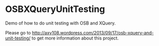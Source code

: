 OSBXQueryUnitTesting
====================
Demo of how to do unit testing with OSB and XQuery.

Please go to http://axy108.wordpress.com/2013/09/17/osb-xquery-and-unit-testing/ 
to get more information about this project.

